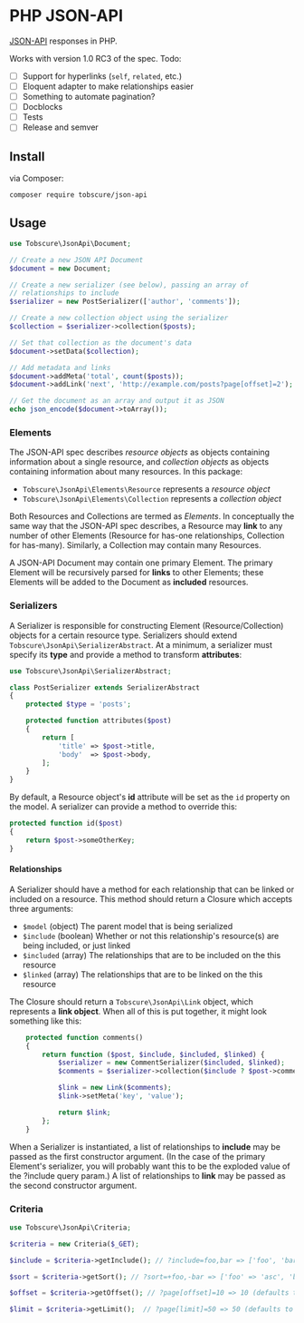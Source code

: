 # PHP JSON-API

[JSON-API](http://jsonapi.org) responses in PHP.

Works with version 1.0 RC3 of the spec. Todo:

- [ ] Support for hyperlinks (`self`, `related`, etc.)
- [ ] Eloquent adapter to make relationships easier
- [ ] Something to automate pagination?
- [ ] Docblocks
- [ ] Tests
- [ ] Release and semver

## Install

via Composer:

    composer require tobscure/json-api

## Usage

```php
use Tobscure\JsonApi\Document;

// Create a new JSON API Document
$document = new Document;

// Create a new serializer (see below), passing an array of 
// relationships to include
$serializer = new PostSerializer(['author', 'comments']);

// Create a new collection object using the serializer
$collection = $serializer->collection($posts);

// Set that collection as the document's data
$document->setData($collection);

// Add metadata and links
$document->addMeta('total', count($posts));
$document->addLink('next', 'http://example.com/posts?page[offset]=2');

// Get the document as an array and output it as JSON
echo json_encode($document->toArray());
```

### Elements

The JSON-API spec describes *resource objects* as objects containing information about a single resource, and *collection objects* as objects containing information about many resources. In this package:

- `Tobscure\JsonApi\Elements\Resource` represents a *resource object*
- `Tobscure\JsonApi\Elements\Collection` represents a *collection object*

Both Resources and Collections are termed as *Elements*. In conceptually the same way that the JSON-API spec describes, a Resource may **link** to any number of other Elements (Resource for has-one relationships, Collection for has-many). Similarly, a Collection may contain many Resources.

A JSON-API Document may contain one primary Element. The primary Element will be recursively parsed for **links** to other Elements; these Elements will be added to the Document as **included** resources.

### Serializers

A Serializer is responsible for constructing Element (Resource/Collection) objects for a certain resource type. Serializers should extend `Tobscure\JsonApi\SerializerAbstract`. At a minimum, a serializer must specify its **type** and provide a method to transform **attributes**:

```php
use Tobscure\JsonApi\SerializerAbstract;

class PostSerializer extends SerializerAbstract
{
    protected $type = 'posts';

    protected function attributes($post)
    {
        return [
            'title' => $post->title,
            'body'  => $post->body,
        ];
    }
}
```

By default, a Resource object's **id** attribute will be set as the `id` property on the model. A serializer can provide a method to override this:

```php
protected function id($post)
{
    return $post->someOtherKey;
}
```

#### Relationships 

A Serializer should have a method for each relationship that can be linked or included on a resource. This method should return a Closure which accepts three arguments:

- `$model` (object) The parent model that is being serialized
- `$include` (boolean) Whether or not this relationship's resource(s) are being included, or just linked
- `$included` (array) The relationships that are to be included on the this resource
- `$linked` (array) The relationships that are to be linked on the this resource

The Closure should return a `Tobscure\JsonApi\Link` object, which represents a **link object**. When all of this is put together, it might look something like this:

```php
    protected function comments()
    {
        return function ($post, $include, $included, $linked) {
            $serializer = new CommentSerializer($included, $linked);
            $comments = $serializer->collection($include ? $post->comments : $post->commentIds);

            $link = new Link($comments);
            $link->setMeta('key', 'value');

            return $link;
        };
    }
```

When a Serializer is instantiated, a list of relationships to **include** may be passed as the first constructor argument. (In the case of the primary Element's serializer, you will probably want this to be the exploded value of the ?include query param.) A list of relationships to **link** may be passed as the second constructor argument.

### Criteria

```php
use Tobscure\JsonApi\Criteria;

$criteria = new Criteria($_GET);

$include = $criteria->getInclude(); // ?include=foo,bar => ['foo', 'bar']

$sort = $criteria->getSort(); // ?sort=+foo,-bar => ['foo' => 'asc', 'bar' => 'desc']

$offset = $criteria->getOffset(); // ?page[offset]=10 => 10 (defaults to 0)

$limit = $criteria->getLimit();  // ?page[limit]=50 => 50 (defaults to null)
```
